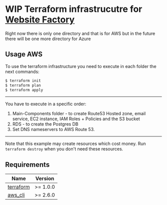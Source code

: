 # WIP Terraform infrastrucutre for [Website Factory](https://github.com/code4romania/website-factory)

Right now there is only one directory and that is for AWS but in the future there will be one more directory for Azure

## Usage AWS

To use the terraform infrastructure you need to execute in each folder the next commands:

```bash
$ terraform init
$ terraform plan
$ terraform apply
```

---

You have to execute in a specific order:

1. Main-Components folder - to create Route53 Hosted zone, email service, EC2 instance, IAM Roles + Policies and the S3 bucket 
2. RDS - to create the Postgres DB
3. Set DNS nameservers to AWS Route 53.

---

Note that this example may create resources which cost money. Run `terraform destroy` when you don't need these resources.

## Requirements

| Name | Version |
|------|---------|
| <a name="requirement_terraform"></a> [terraform](#requirement\_terraform) | >= 1.0.0 |
| <a name="requirement_aws"></a> [aws_cli](#requirement\_aws) | >= 2.6.0 |
